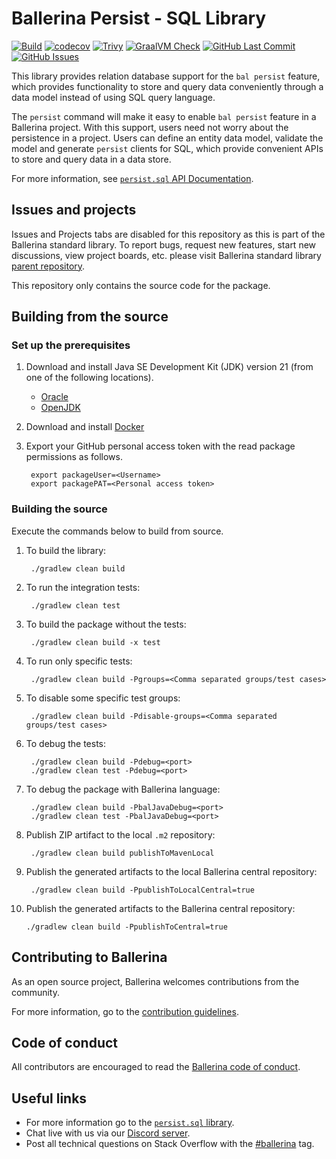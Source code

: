 Ballerina Persist - SQL Library
===================

[![Build](https://github.com/ballerina-platform/module-ballerinax-persist.sql/actions/workflows/build-timestamped-master.yml/badge.svg)](https://github.com/ballerina-platform/module-ballerinax-persist.sql/actions/workflows/build-timestamped-master.yml)
[![codecov](https://codecov.io/gh/ballerina-platform/module-ballerinax-persist.sql/branch/main/graph/badge.svg)](https://codecov.io/gh/ballerina-platform/module-ballerinax-persist.sql)
[![Trivy](https://github.com/ballerina-platform/module-ballerinax-persist.sql/actions/workflows/trivy-scan.yml/badge.svg)](https://github.com/ballerina-platform/module-ballerinax-persist.sql/actions/workflows/trivy-scan.yml)
[![GraalVM Check](https://github.com/ballerina-platform/module-ballerinax-persist.sql/actions/workflows/build-with-bal-test-graalvm.yml/badge.svg)](https://github.com/ballerina-platform/module-ballerinax-persist.sql/actions/workflows/build-with-bal-test-graalvm.yml)
[![GitHub Last Commit](https://img.shields.io/github/last-commit/ballerina-platform/module-ballerinax-persist.sql.svg)](https://github.com/ballerina-platform/module-ballerinax-persist.sql/commits/main)
[![GitHub Issues](https://img.shields.io/github/issues/ballerina-platform/ballerina-standard-library/module/persist.sql.svg?label=Open%20Issues)](https://github.com/ballerina-platform/ballerina-standard-library/labels/module%2Fpersist.sql)

This library provides relation database support for the `bal persist` feature, which provides functionality to store and query data conveniently through a data model instead of using SQL query language.

The `persist` command will make it easy to enable `bal persist` feature in a Ballerina project. With this support, users need not worry about the persistence in a project. Users can define an entity data model, validate the model and generate `persist` clients for SQL, which provide convenient APIs to store and query data in a data store.

For more information, see [`persist.sql` API Documentation](https://lib.ballerina.io/ballerinax/persist.sql/latest).

## Issues and projects

Issues and Projects tabs are disabled for this repository as this is part of the Ballerina standard library. To report bugs, request new features, start new discussions, view project boards, etc. please visit Ballerina standard library [parent repository](https://github.com/ballerina-platform/ballerina-standard-library).

This repository only contains the source code for the package.

## Building from the source

### Set up the prerequisites

1. Download and install Java SE Development Kit (JDK) version 21 (from one of the following locations).
    * [Oracle](https://www.oracle.com/java/technologies/downloads/)
    * [OpenJDK](https://adoptium.net/)

2. Download and install [Docker](https://www.docker.com/get-started)

3. Export your GitHub personal access token with the read package permissions as follows.

        export packageUser=<Username>
        export packagePAT=<Personal access token>

### Building the source

Execute the commands below to build from source.

1. To build the library:

        ./gradlew clean build

2. To run the integration tests:

        ./gradlew clean test

3. To build the package without the tests:

        ./gradlew clean build -x test

4. To run only specific tests:

        ./gradlew clean build -Pgroups=<Comma separated groups/test cases>

5. To disable some specific test groups:

        ./gradlew clean build -Pdisable-groups=<Comma separated groups/test cases>

6. To debug the tests:

        ./gradlew clean build -Pdebug=<port>
        ./gradlew clean test -Pdebug=<port>

7. To debug the package with Ballerina language:

        ./gradlew clean build -PbalJavaDebug=<port>
        ./gradlew clean test -PbalJavaDebug=<port>

8. Publish ZIP artifact to the local `.m2` repository:

        ./gradlew clean build publishToMavenLocal

9. Publish the generated artifacts to the local Ballerina central repository:

        ./gradlew clean build -PpublishToLocalCentral=true

10. Publish the generated artifacts to the Ballerina central repository:

        ./gradlew clean build -PpublishToCentral=true

## Contributing to Ballerina

As an open source project, Ballerina welcomes contributions from the community.

For more information, go to the [contribution guidelines](https://github.com/ballerina-platform/ballerina-lang/blob/master/CONTRIBUTING.md).

## Code of conduct

All contributors are encouraged to read the [Ballerina code of conduct](https://ballerina.io/code-of-conduct).

## Useful links

* For more information go to the [`persist.sql` library](https://lib.ballerina.io/ballerinax/persist.sql/latest).
* Chat live with us via our [Discord server](https://discord.gg/ballerinalang).
* Post all technical questions on Stack Overflow with the [#ballerina](https://stackoverflow.com/questions/tagged/ballerina) tag.

